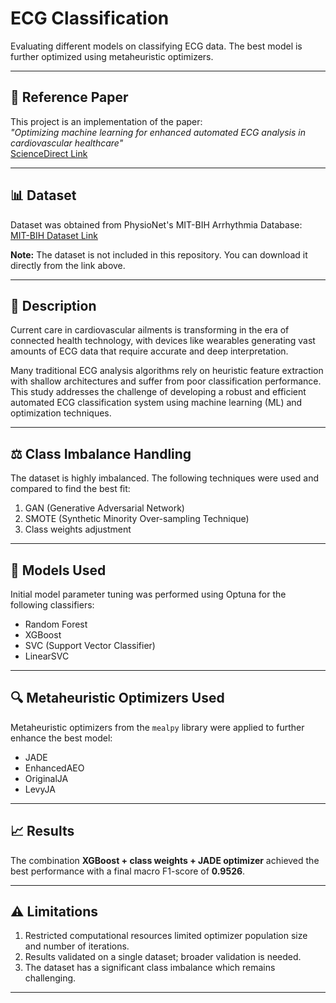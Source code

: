 # ECG Classification

Evaluating different models on classifying ECG data. The best model is further optimized using metaheuristic optimizers.

---

## 📄 Reference Paper

This project is an implementation of the paper:  
*"Optimizing machine learning for enhanced automated ECG analysis in cardiovascular healthcare"*  
[ScienceDirect Link](https://www.sciencedirect.com/science/article/pii/S1110866524001415)

---

## 📊 Dataset

Dataset was obtained from PhysioNet's MIT-BIH Arrhythmia Database:  
[MIT-BIH Dataset Link](https://physionet.org/content/mitdb/1.0.0/)  

**Note:** The dataset is not included in this repository. You can download it directly from the link above.

---

## 📝 Description

Current care in cardiovascular ailments is transforming in the era of connected health technology, with devices like wearables generating vast amounts of ECG data that require accurate and deep interpretation.

Many traditional ECG analysis algorithms rely on heuristic feature extraction with shallow architectures and suffer from poor classification performance. This study addresses the challenge of developing a robust and efficient automated ECG classification system using machine learning (ML) and optimization techniques.

---

## ⚖️ Class Imbalance Handling

The dataset is highly imbalanced. The following techniques were used and compared to find the best fit:  
1. GAN (Generative Adversarial Network)  
2. SMOTE (Synthetic Minority Over-sampling Technique)  
3. Class weights adjustment

---

## 🧩 Models Used

Initial model parameter tuning was performed using Optuna for the following classifiers:  
- Random Forest  
- XGBoost  
- SVC (Support Vector Classifier)  
- LinearSVC

---

## 🔍 Metaheuristic Optimizers Used

Metaheuristic optimizers from the `mealpy` library were applied to further enhance the best model:  
- JADE  
- EnhancedAEO  
- OriginalJA  
- LevyJA

---

## 📈 Results

The combination **XGBoost + class weights + JADE optimizer** achieved the best performance with a final macro F1-score of **0.9526**.

---

## ⚠️ Limitations

1. Restricted computational resources limited optimizer population size and number of iterations.  
2. Results validated on a single dataset; broader validation is needed.  
3. The dataset has a significant class imbalance which remains challenging.

---

